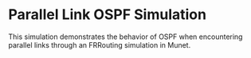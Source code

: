 Parallel Link OSPF Simulation
==============================

This simulation demonstrates the behavior of OSPF when encountering parallel
links through an FRRouting simulation in Munet.
